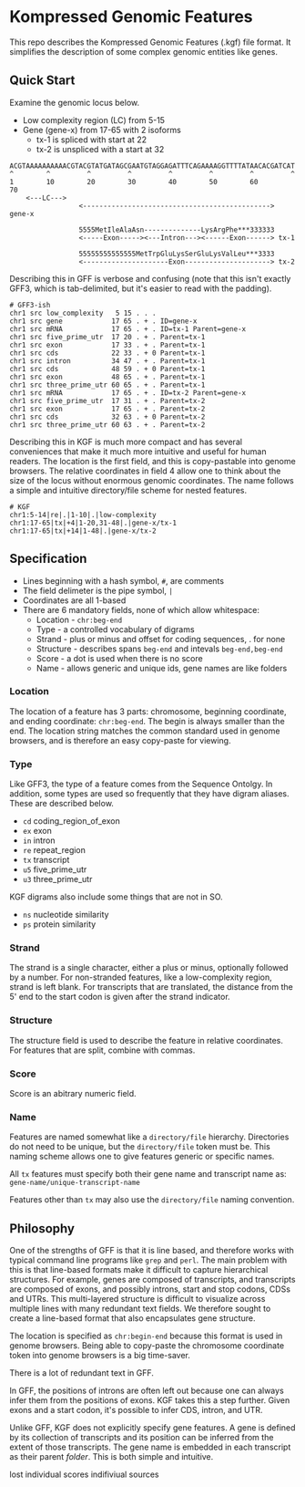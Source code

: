 Kompressed Genomic Features
===========================

This repo describes the Kompressed Genomic Features (.kgf) file format. It
simplifies the description of some complex genomic entities like genes.

## Quick Start ##

Examine the genomic locus below.

- Low complexity region (LC) from 5-15
- Gene (gene-x) from 17-65 with 2 isoforms
	- tx-1 is spliced with start at 22
	- tx-2 is unspliced with a start at 32

```
ACGTAAAAAAAAAACGTACGTATGATAGCGAATGTAGGAGATTTCAGAAAAGGTTTTATAACACGATCAT
^        ^         ^         ^         ^         ^         ^         ^
1        10        20        30        40        50        60        70
    <---LC--->
                 <----------------------------------------------> gene-x

                 5555MetIleAlaAsn--------------LysArgPhe***333333
                 <-----Exon-----><---Intron---><------Exon------> tx-1

                 55555555555555MetTrpGluLysSerGluLysValLeu***3333
                 <---------------------Exon---------------------> tx-2
```

Describing this in GFF is verbose and confusing (note that this isn't exactly
GFF3, which is tab-delimited, but it's easier to read with the padding).

```
# GFF3-ish
chr1 src low_complexity   5 15 . . .
chr1 src gene            17 65 . + . ID=gene-x
chr1 src mRNA            17 65 . + . ID=tx-1 Parent=gene-x
chr1 src five_prime_utr  17 20 . + . Parent=tx-1
chr1 src exon            17 33 . + . Parent=tx-1
chr1 src cds             22 33 . + 0 Parent=tx-1
chr1 src intron          34 47 . + . Parent=tx-1
chr1 src cds             48 59 . + 0 Parent=tx-1
chr1 src exon            48 65 . + . Parent=tx-1
chr1 src three_prime_utr 60 65 . + . Parent=tx-1
chr1 src mRNA            17 65 . + . ID=tx-2 Parent=gene-x
chr1 src five_prime_utr  17 31 . + . Parent=tx-2
chr1 src exon            17 65 . + . Parent=tx-2
chr1 src cds             32 63 . + 0 Parent=tx-2
chr1 src three_prime_utr 60 63 . + . Parent=tx-2
```

Describing this in KGF is much more compact and has several conveniences that
make it much more intuitive and useful for human readers. The location is the
first field, and this is copy-pastable into genome browsers. The relative
coordinates in field 4 allow one to think about the size of the locus without
enormous genomic coordinates. The name follows a simple and intuitive
directory/file scheme for nested features.

```
# KGF
chr1:5-14|re|.|1-10|.|low-complexity
chr1:17-65|tx|+4|1-20,31-48|.|gene-x/tx-1
chr1:17-65|tx|+14|1-48|.|gene-x/tx-2
```


## Specification ##

- Lines beginning with a hash symbol, `#`, are comments
- The field delimeter is the pipe symbol, `|`
- Coordinates are all 1-based
- There are 6 mandatory fields, none of which allow whitespace:
  - Location - `chr:beg-end`
  - Type - a controlled vocabulary of digrams
  - Strand - plus or minus and offset for coding sequences, . for none
  - Structure - describes spans `beg-end` and intevals `beg-end,beg-end`
  - Score - a dot is used when there is no score
  - Name - allows generic and unique ids, gene names are like folders

### Location

The location of a feature has 3 parts: chromosome, beginning coordinate, and
ending coordinate: `chr:beg-end`. The begin is always smaller than the end. The
location string matches the common standard used in genome browsers, and is
therefore an easy copy-paste for viewing.

### Type

Like GFF3, the type of a feature comes from the Sequence Ontolgy. In addition,
some types are used so frequently that they have digram aliases. These are
described below.

- `cd` coding_region_of_exon
- `ex` exon
- `in` intron
- `re` repeat_region
- `tx` transcript
- `u5` five_prime_utr
- `u3` three_prime_utr

KGF digrams also include some things that are not in SO.

- `ns` nucleotide similarity
- `ps` protein similarity



### Strand

The strand is a single character, either a plus or minus, optionally followed
by a number. For non-stranded features, like a low-complexity region, strand is
left blank. For transcripts that are translated, the distance from the 5' end
to the start codon is given after the strand indicator.

### Structure

The structure field is used to describe the feature in relative coordinates.
For features that are split, combine with commas.

### Score

Score is an abitrary numeric field.

### Name

Features are named somewhat like a `directory/file` hierarchy. Directories do
not need to be unique, but the `directory/file` token must be. This naming
scheme allows one to give features generic or specific names.

All `tx` features must specify both their gene name and transcript name as:
`gene-name/unique-transcript-name`

Features other than `tx` may also use the `directory/file` naming convention.


## Philosophy ##

One of the strengths of GFF is that it is line based, and therefore works with
typical command line programs like `grep` and `perl`. The main problem with
this is that line-based formats make it difficult to capture hierarchical
structures. For example, genes are composed of transcripts, and transcripts are
composed of exons, and possibly introns, start and stop codons, CDSs and UTRs.
This multi-layered structure is difficult to visualize across multiple lines
with many redundant text fields. We therefore sought to create a line-based
format that also encapsulates gene structure.

The location is specified as `chr:begin-end` because this format is used in
genome browsers. Being able to copy-paste the chromosome coordinate token into
genome browsers is a big time-saver.

There is a lot of redundant text in GFF.

In GFF, the positions of introns are often left out because one can always
infer them from the positions of exons. KGF takes this a step further. Given
exons and a start codon, it's possible to infer CDS, intron, and UTR.

Unlike GFF, KGF does not explicitly specify gene features. A gene is defined by
its collection of transcripts and its position can be inferred from the extent
of those transcripts. The gene name is embedded in each transcript as their
parent _folder_. This is both simple and intuitive.



lost
individual scores
indifiviual sources
